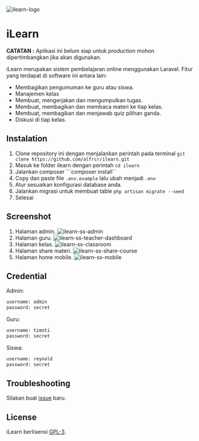 ![ilearn-logo](https://github.com/alfredcrosby/ilearn/blob/master/logo.png?raw=true)
# iLearn

**CATATAN :** Aplikasi ini belum siap untuk *production* mohon dipertimbangkan jika akan digunakan.

iLearn merupakan sistem pembelajaran online menggunakan Laravel. Fitur yang terdapat di software ini antara lain:

- Membagikan pengumuman ke guru atau siswa.
- Manajemen kelas
- Membuat, mengerjakan dan mengumpulkan tugas.
- Membuat, membagikan dan membaca materi ke tiap kelas.
- Membuat, membagikan dan menjawab quiz pilihan ganda.
- Diskusi di tiap kelas.

## Instalation
1. Clone repository ini dengan menjalankan perintah pada terminal 
```git clone https://github.com/alfrcr/ilearn.git```
2. Masuk ke folder ilearn dengan perintah `cd ilearn`
3. Jalankan composer
```composer install``
4. Copy dan paste file `.env.example` lalu ubah menjadi `.env`
5. Atur sesuaikan konfigurasi database anda.
6. Jalankan migrasi untuk membuat table
```php artisan migrate --seed```
7. Selesai

## Screenshot
1. Halaman admin.
![ilearn-ss-admin](https://raw.githubusercontent.com/alfrcr/ilearn/master/ss-1.png)
2. Halaman guru.
![ilearn-ss-teacher-dashboard](https://raw.githubusercontent.com/alfrcr/ilearn/master/ss-2.png)
3. Halaman kelas.
![ilearn-ss-classroom](https://raw.githubusercontent.com/alfrcr/ilearn/master/ss-3.png)
4. Halaman share materi.
![ilearn-ss-share-course](https://raw.githubusercontent.com/alfrcr/ilearn/master/ss-4.png)
5. Halaman home mobile.
![ilearn-ss-mobile](https://raw.githubusercontent.com/alfrcr/ilearn/master/ss-5.png)

## Credential
Admin:
```html
username: admin
password: secret
```

Guru:
```html
username: timoti
password: secret
```

Siswa:
```html
username: reynold
password: secret
```

## Troubleshooting
Silakan buat [issue](https://github.com/alfredcrosby/ilearn/issues) baru.

## License

iLearn berlisensi [GPL-3](https://github.com/alfredcrosby/ilearn/blob/master/LICENSE).

